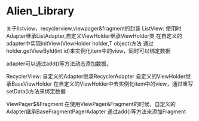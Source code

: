 # Alien_Library
关于listview，recyclerview,viewpager&fragment的封装
ListView:
使用时Adapter继承ListAdapter,自定义ViewHolder继承ViewHolder类
在自定义的adapter中实现initView(ViewHolder holder,T object)方法
通过holder.getViewById(int id)来实例化item中的view，同时可以绑定数据

adapter可以通过add()等方法动态添加数据。

RecyclerView:
自定义的Adapter继承RecyclerAdapter
自定义的ViewHolder继承BaseViewHolder
在自定义的ViewHolder中去实例化item中的view，通过重写setData()方法来绑定数据

ViewPager$&Fragment
在使用ViewPager&Fragment的时候，自定义的Adapter继承BaseFragmentPagerAdapter
通过add()等方法来添加Fragment
